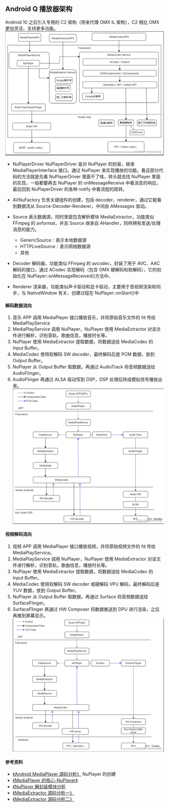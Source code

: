 ## Android Q 播放器架构

Android 10 之后引入专用的 C2 架构（用来代理 OMX IL 架构），C2 相比 OMX 更加灵活，支持更多功能。
![](./imgs/player.png)

- NuPlayerDriver
  NuPlayerDriver 是对 NuPlayer 的封装，继承 MediaPlayerInterface 接口。通过 NuPlayer 来实现播放的功能。看这部分代码的方法就是先看 NuPlayerDriver 里面干了啥，转头就去找 NuPlayer 里面的实现，一般都要再去 NuPlayer 的 onMessageReceive 中看消息的响应，最后回到 NuPlayerDriver 的各种 notify 中看流程的周转。

- AVNuFactory
  负责关键组件的创建，包括 decoder，renderer，通过它能看到数据流从 Source-Decoder-Renderer，中间由 AMessages 驱动。

- Source
  表示数据源，同时里面包含解析模块 MediaExtractor，功能类似 FFmpeg 的 avformat，并且 Source 继承自 AHandler，同样拥有发送/处理消息的能力。

  - GenericSource：表示本地数据源
  - HTTPLiveSource：表示网络数据源
  - 其他

- Decoder
  解码器，功能类似 FFmpeg 的 avcodec，封装了用于 AVC、AAC 解码的接口，通过 ACodec 实现解码（包含 OMX 硬解码和软解码），它的初始化在 NuPlayer::onMessageReceived()方法中。

- Renderer
  渲染器，功能类似声卡驱动和显卡驱动，主要用于音视频渲染和同步，与 NativeWindow 有关，创建过程在 NuPlayer::onStart()中

#### 解码数据流向

1. 音乐 APP 调用 MediaPlayer 接口播放音乐，并将原始音乐文件的 fd 传给 MediaPlayService
2. MediaPlayService 调用 NuPlayer，NuPlayer 使用 MediaExtractor 对该文件进行解析，识别音轨，歌曲信息，播放时长等。
3. NuPlayer 使用 MediaExtractor 提取数据，将数据送给 MediaCodec 的 Input Buffer。
4. MediaCodec 使用软解码 SW decoder，最终解码后是 PCM 数据，放到 Output Buffer。
5. NuPlayer 从 Output Buffer 取数据，再通过 AudioTrack 将音频数据送给 AudioFlinger。
6. AudioFlinger 再通过 ALSA 驱动写到 DSP，DSP 处理后转成模拟信号播放出来。
   ![](./imgs/audio_data_flow.png)

#### 视频解码流向

1. 视频 APP 调用 MediaPlayer 接口播放视频，并将原始视频文件的 fd 传给 MediaPlayService。
2. MediaPlayService 调用 NuPlayer，NuPlayer 使用 MediaExtractor 对该文件进行解析，识别音轨，歌曲信息，播放时长等。
3. NuPlayer 使用 MediaExtractor 提取数据，将数据送给 MediaCodec 的 Input Buffer。
4. MediaCodec 使用软解码 SW decoder 或硬解码 VPU 解码，最终解码后是 YUV 数据，放到 Output Buffer。
5. NuPlayer 从 Output Buffer 取数据，再通过 Surface 将音频数据送给 SurfaceFlinger。
6. SurfaceFlinger 再通过 HW Composer 将数据推送到 DPU 进行渲染，之后再推到屏幕显示。
   ![](./imgs/video_data_flow.png)

#### 参考资料

- [《Android MediaPlayer 源码分析》](https://blog.csdn.net/u013936727/article/details/127871783) NuPlayer 的创建
- [《MediaPlayer 的核心-NuPlayer》](https://juejin.cn/post/7187980308892319799)
- [《NuPlayer 解封装模块分析](https://blog.csdn.net/qq_25333681/article/details/90614193)
- [《MediaExtractor 源码分析一》](https://blog.csdn.net/mdx20072419/article/details/125182794)
- [《MediaExtractor 源码分析二》](https://blog.csdn.net/mdx20072419/article/details/125189651)
